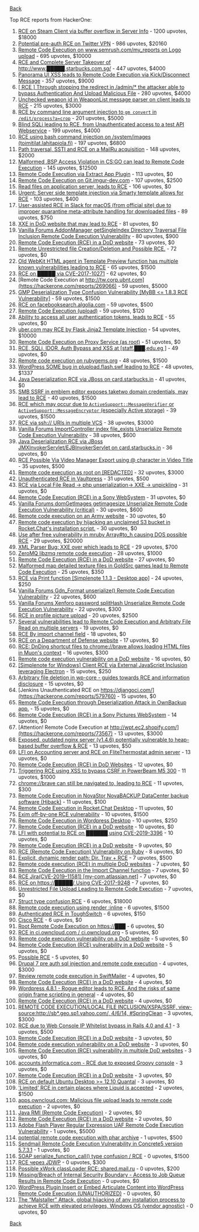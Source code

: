 [Back](../README.md)

Top RCE reports from HackerOne:

1. [RCE on Steam Client via buffer overflow in Server Info](https://hackerone.com/reports/470520) - 1200 upvotes, $18000
2. [Potential pre-auth RCE on Twitter VPN](https://hackerone.com/reports/591295) - 986 upvotes, $20160
3. [Remote Code Execution on www.semrush.com/my_reports on Logo upload](https://hackerone.com/reports/403417) - 695 upvotes, $10000
4. [RCE and Complete Server Takeover of http://www.█████.starbucks.com.sg/](https://hackerone.com/reports/502758) - 447 upvotes, $4000
5. [Panorama UI XSS leads to Remote Code Execution via Kick/Disconnect Message](https://hackerone.com/reports/631956) - 357 upvotes, $9000
6. [[ RCE ] Through stopping the redirect in /admin/* the attacker able to bypass Authentication And Upload Malicious File](https://hackerone.com/reports/683957) - 280 upvotes, $4000
7. [Unchecked weapon id in WeaponList message parser on client leads to RCE](https://hackerone.com/reports/513154) - 215 upvotes, $3000
8. [RCE by command line argument injection to `gm convert` in `/edit/process?a=crop`](https://hackerone.com/reports/212696) - 201 upvotes, $5000
9. [Blind SQLi leading to RCE, from Unauthenticated access to a test API Webservice](https://hackerone.com/reports/592400) - 199 upvotes, $4000
10. [RCE using bash command injection on /system/images (toimitilat.lahitapiola.fi)](https://hackerone.com/reports/303061) - 197 upvotes, $6800
11. [Path traversal, SSTI and RCE on a MailRu acquisition](https://hackerone.com/reports/536130) - 148 upvotes, $2000
12. [Malformed .BSP Access Violation in CS:GO can lead to Remote Code Execution](https://hackerone.com/reports/351014) - 145 upvotes, $12500
13. [Remote Code Execution via Extract App Plugin](https://hackerone.com/reports/546753) - 113 upvotes, $0
14. [Remote Code Execution on Git.imgur-dev.com](https://hackerone.com/reports/206227) - 107 upvotes, $2500
15. [Read files on application server, leads to RCE](https://hackerone.com/reports/178152) - 106 upvotes, $0
16. [Urgent: Server side template injection via Smarty template allows for RCE](https://hackerone.com/reports/164224) - 103 upvotes, $400
17. [User-assisted RCE in Slack for macOS (from official site) due to improper quarantine meta-attribute handling for downloaded files](https://hackerone.com/reports/470637) - 89 upvotes, $750
18. [XXE in DoD website that may lead to RCE](https://hackerone.com/reports/227880) - 81 upvotes, $0
19. [Vanilla Forums AddonManager getSingleIndex Directory Traversal File Inclusion Remote Code Execution Vulnerability](https://hackerone.com/reports/411140) - 80 upvotes, $900
20. [Remote Code Execution (RCE) in a DoD website](https://hackerone.com/reports/248116) - 73 upvotes, $0
21. [Remote Unrestricted file Creation/Deletion and Possible RCE.](https://hackerone.com/reports/191884) - 72 upvotes, $0
22. [Old WebKit HTML agent in Template Preview function has multiple known vulnerabilities leading to RCE](https://hackerone.com/reports/520717) - 65 upvotes, $1500
23. [RCE on █████ via CVE-2017-10271](https://hackerone.com/reports/576887) - 62 upvotes, $0
24. [Remote Code Execution at http://tw.corp.ubnt.com](https://hackerone.com/reports/269066) - 59 upvotes, $5000
25. [GMP Deserialization Type Confusion Vulnerability [MyBB &lt;= 1.8.3 RCE Vulnerability]](https://hackerone.com/reports/198734) - 59 upvotes, $1500
26. [RCE on facebooksearch.algolia.com](https://hackerone.com/reports/134321) - 59 upvotes, $500
27. [Remote Code Execution (upload)](https://hackerone.com/reports/116575) - 59 upvotes, $120
28. [Ability to access all user authentication tokens, leads to RCE](https://hackerone.com/reports/158330) - 55 upvotes, $0
29. [uber.com may RCE by Flask Jinja2 Template Injection](https://hackerone.com/reports/125980) - 54 upvotes, $10000
30. [Remote Code Execution on Proxy Service (as root)](https://hackerone.com/reports/401136) - 51 upvotes, $0
31. [RCE, SQLi, IDOR, Auth Bypass and XSS at [staff.███.edu.eg ]](https://hackerone.com/reports/404874) - 49 upvotes, $0
32. [Remote code execution on rubygems.org](https://hackerone.com/reports/274990) - 48 upvotes, $1500
33. [WordPress SOME bug in plupload.flash.swf leading to RCE](https://hackerone.com/reports/134738) - 48 upvotes, $1337
34. [Java Deserialization RCE via JBoss on card.starbucks.in](https://hackerone.com/reports/221294) - 41 upvotes, $0
35. [SMB SSRF in emblem editor exposes taketwo domain credentials, may lead to RCE](https://hackerone.com/reports/288353) - 40 upvotes, $1500
36. [RCE which may occur due to `ActiveSupport::MessageVerifier` or `ActiveSupport::MessageEncryptor` (especially Active storage)](https://hackerone.com/reports/473888) - 39 upvotes, $1500
37. [RCE via ssh:// URIs in multiple VCS](https://hackerone.com/reports/260005) - 38 upvotes, $3000
38. [Vanilla Forums ImportController index file_exists Unserialize Remote Code Execution Vulnerability](https://hackerone.com/reports/410237) - 38 upvotes, $600
39. [Java Deserialization RCE via JBoss JMXInvokerServlet/EJBInvokerServlet on card.starbucks.in](https://hackerone.com/reports/153026) - 36 upvotes, $0
40. [RCE Possible Via Video Manager Export using @ character in Video Title](https://hackerone.com/reports/146593) - 35 upvotes, $500
41. [Remote code execution as root on [REDACTED]](https://hackerone.com/reports/58914) - 32 upvotes, $3000
42. [Unauthenticated RCE in Vaultpress](https://hackerone.com/reports/236552) - 31 upvotes, $500
43. [RCE via Local File Read -&gt; php unserialization-&gt; XXE -&gt; unpickling](https://hackerone.com/reports/415501) - 31 upvotes, $0
44. [Remote Code Execution (RCE) in a Sony WebSystem](https://hackerone.com/reports/329572) - 31 upvotes, $0
45. [Vanilla Forums domGetImages getimagesize Unserialize Remote Code Execution Vulnerability (critical)](https://hackerone.com/reports/410882) - 30 upvotes, $600
46. [Remote code execution on an Army website](https://hackerone.com/reports/188284) - 30 upvotes, $0
47. [Remote code execution by hijacking an unclaimed S3 bucket in Rocket.Chat's installation script.](https://hackerone.com/reports/399166) - 30 upvotes, $0
48. [Use after free vulnerability in mruby Array#to_h causing DOS possible RCE](https://hackerone.com/reports/181321) - 29 upvotes, $20000
49. [XML Parser Bug: XXE over which leads to RCE](https://hackerone.com/reports/55431) - 29 upvotes, $700
50. [ZeroMQ libzmq remote code execution](https://hackerone.com/reports/477073) - 28 upvotes, $1000
51. [Remote Code Execution (RCE) in a DoD website](https://hackerone.com/reports/211381) - 27 upvotes, $0
52. [Malformed map detailed texture files in GoldSrc games lead to Remote Code Execution](https://hackerone.com/reports/505173) - 25 upvotes, $350
53. [RCE via Print function [Simplenote 1.1.3 - Desktop app]](https://hackerone.com/reports/358049) - 24 upvotes, $250
54. [Vanilla Forums Gdn_Format unserialize() Remote Code Execution Vulnerability](https://hackerone.com/reports/407552) - 22 upvotes, $600
55. [Vanilla Forums Xenforo password splitHash Unserialize Remote Code Execution Vulnerability](https://hackerone.com/reports/410212) - 22 upvotes, $300
56. [RCE in profile picture upload](https://hackerone.com/reports/135072) - 20 upvotes, $2500
57. [Several vulnerabilities lead to Remote Code Execution and Arbitraty File Read on multiple servers](https://hackerone.com/reports/513525) - 19 upvotes, $0
58. [RCE By import channel field](https://hackerone.com/reports/335761) - 18 upvotes, $0
59. [RCE on a Department of Defense website](https://hackerone.com/reports/184279) - 17 upvotes, $0
60. [RCE: DnDing shortcut files to chrome://brave allows loading HTML files in Muon's context](https://hackerone.com/reports/415258) - 16 upvotes, $300
61. [Remote code execution vulnerability on a DoD website](https://hackerone.com/reports/212985) - 16 upvotes, $0
62. [[Simplenote for Windows] Client RCE via External JavaScript Inclusion leveraging Electron](https://hackerone.com/reports/291539) - 15 upvotes, $250
63. [Arbitrary file deletion in wp-core - guides towards RCE and information disclosure](https://hackerone.com/reports/291878) - 15 upvotes, $0
64. [Jenkins Unauthenticated RCE on https://djangoci.com/](https://hackerone.com/reports/579760) - 15 upvotes, $0
65. [Remote Code Execution through Deserialization Attack in OwnBackup app.](https://hackerone.com/reports/562335) - 15 upvotes, $0
66. [Remote Code Execution (RCE) in a Sony Pictures WebSystem](https://hackerone.com/reports/330028) - 14 upvotes, $0
67. [Attention! Remote Code Execution at http://wpt.ec2.shopify.com/](https://hackerone.com/reports/73567) - 13 upvotes, $3000
68. [Exposed, outdated nginx server (v1.4.6) potentially vulnerable to heap-based buffer overflow &amp; RCE](https://hackerone.com/reports/168485) - 13 upvotes, $50
69. [LFI on Accounting server and RCE on FliteThermostat admin server](https://hackerone.com/reports/509080) - 13 upvotes, $0
70. [Remote Code Execution (RCE) in DoD Websites](https://hackerone.com/reports/235605) - 12 upvotes, $0
71. [Triggering RCE using XSS to bypass CSRF in PowerBeam M5 300](https://hackerone.com/reports/289264) - 11 upvotes, $1000
72. [chrome://brave can still be navigated to, leading to RCE](https://hackerone.com/reports/415178) - 11 upvotes, $300
73. [Remote Code Execution in NovaStor NovaBACKUP DataCenter backup software (Hiback)](https://hackerone.com/reports/138824) - 11 upvotes, $100
74. [Remote Code Execution in Rocket.Chat Desktop](https://hackerone.com/reports/276031) - 11 upvotes, $0
75. [Exim off-by-one RCE vulnerability](https://hackerone.com/reports/322935) - 10 upvotes, $1500
76. [Remote Code Execution in Wordpress Desktop](https://hackerone.com/reports/301458) - 10 upvotes, $250
77. [Remote Code Execution (RCE) in a DoD website](https://hackerone.com/reports/329397) - 10 upvotes, $0
78. [LFI with potential to RCE on ██████ using CVE-2019-3396](https://hackerone.com/reports/538771) - 10 upvotes, $0
79. [Remote Code Execution (RCE) in a DoD website](https://hackerone.com/reports/231926) - 9 upvotes, $0
80. [RCE (Remote Code Execution) Vulnerability on Ruby](https://hackerone.com/reports/218342) - 8 upvotes, $0
81. [Explicit, dynamic render path: Dir. Trav + RCE](https://hackerone.com/reports/46019) - 7 upvotes, $500
82. [Remote code execution (RCE) in multiple DoD websites](https://hackerone.com/reports/226245) - 7 upvotes, $0
83. [Remote Code Execution in the Import Channel function](https://hackerone.com/reports/236607) - 7 upvotes, $0
84. [RCE Jira(CVE-2019–11581) [my-com.atlassian.net]](https://hackerone.com/reports/706841) - 7 upvotes, $0
85. [RCE on https://█████/ Using CVE-2017-9248](https://hackerone.com/reports/491668) - 7 upvotes, $0
86. [Unrestricted File Upload Leading to Remote Code Execution](https://hackerone.com/reports/683965) - 7 upvotes, $0
87. [Struct type confusion RCE](https://hackerone.com/reports/181879) - 6 upvotes, $18000
88. [Remote code execution using render :inline](https://hackerone.com/reports/113928) - 6 upvotes, $1500
89. [Authenticated RCE in ToughSwitch](https://hackerone.com/reports/273449) - 6 upvotes, $150
90. [Cisco RCE](https://hackerone.com/reports/411270) - 6 upvotes, $0
91. [Root Remote Code Execution on https://███](https://hackerone.com/reports/632721) - 6 upvotes, $0
92. [RCE in ci.owncloud.com / ci.owncloud.org](https://hackerone.com/reports/98559) - 5 upvotes, $0
93. [Remote code execution vulnerability on a DoD website](https://hackerone.com/reports/192567) - 5 upvotes, $0
94. [Remote Code Execution (RCE) vulnerability in a DoD website](https://hackerone.com/reports/232330) - 5 upvotes, $0
95. [Possible RCE](https://hackerone.com/reports/145343) - 5 upvotes, $0
96. [Drupal 7 pre auth sql injection and remote code execution](https://hackerone.com/reports/31756) - 4 upvotes, $3000
97. [Review remote code execution in SwiftMailer](https://hackerone.com/reports/194564) - 4 upvotes, $0
98. [Remote Code Execution (RCE) in a DoD website](https://hackerone.com/reports/212022) - 4 upvotes, $0
99. [Wordpress 4.8.1 - Rogue editor leads to RCE. And the risks of same origin frame scripting in general](https://hackerone.com/reports/263718) - 4 upvotes, $0
100. [Remote Code Execution (RCE) in a DoD website](https://hackerone.com/reports/329376) - 4 upvotes, $0
101. [REMOTE CODE EXECUTION/LOCAL FILE INCLUSION/XSPA/SSRF, view-source:http://sb*.geo.sp1.yahoo.com/, 4/6/14, #SpringClean](https://hackerone.com/reports/6674) - 3 upvotes, $3000
102. [RCE due to Web Console IP Whitelist bypass in Rails 4.0 and 4.1](https://hackerone.com/reports/44513) - 3 upvotes, $500
103. [Remote Code Execution (RCE) in a DoD website](https://hackerone.com/reports/213069) - 3 upvotes, $0
104. [Remote code execution vulnerability on a DoD website](https://hackerone.com/reports/203600) - 3 upvotes, $0
105. [Remote Code Execution (RCE) vulnerability in multiple DoD websites](https://hackerone.com/reports/231687) - 3 upvotes, $0
106. [accounts.informatica.com - RCE due to exposed Groovy console](https://hackerone.com/reports/672243) - 3 upvotes, $0
107. [Remote Code Execution (RCE) in a DoD website](https://hackerone.com/reports/329399) - 3 upvotes, $0
108. [RCE on default Ubuntu Desktop &gt;= 12.10 Quantal](https://hackerone.com/reports/192512) - 3 upvotes, $0
109. ['Limited' RCE in certain places where Liquid is accepted](https://hackerone.com/reports/98259) - 2 upvotes, $1500
110. [apps.owncloud.com: Malicious file upload leads to remote code execution](https://hackerone.com/reports/84374) - 2 upvotes, $0
111. [Java RMI (Remote Code Execution)](https://hackerone.com/reports/163547) - 2 upvotes, $0
112. [Remote Code Execution (RCE) in a DoD website](https://hackerone.com/reports/329400) - 2 upvotes, $0
113. [Adobe Flash Player Regular Expression UAF Remote Code Execution Vulnerability](https://hackerone.com/reports/139879) - 1 upvotes, $5000
114. [potential remote code execution with phar archive](https://hackerone.com/reports/126652) - 1 upvotes, $500
115. [Sendmail Remote Code Execution Vulnerability in Concrete5 version 5.7.3.1](https://hackerone.com/reports/59663) - 1 upvotes, $0
116. [SOAP serialize_function_call() type confusion / RCE](https://hackerone.com/reports/104010) - 0 upvotes, $1500
117. [RCE через JDWP](https://hackerone.com/reports/49408) - 0 upvotes, $300
118. [Possible xWork classLoader RCE: shared.mail.ru](https://hackerone.com/reports/67161) - 0 upvotes, $200
119. [Missing/Breach of Internal Security Boundary - Access to Job Queue Results in Remote Code Execution](https://hackerone.com/reports/224198) - 0 upvotes, $0
120. [WordPress Plugin Insert or Embed Articulate Content into WordPress Remote Code Execution (UNAUTHORIZED)](https://hackerone.com/reports/696198) - 0 upvotes, $0
121. [The “Malstaller” Attack, global hijacking of any installation process to achieve RCE with elevated privileges, Windows OS (vendor agnostic)](https://hackerone.com/reports/165969) - 0 upvotes, $0


[Back](../README.md)